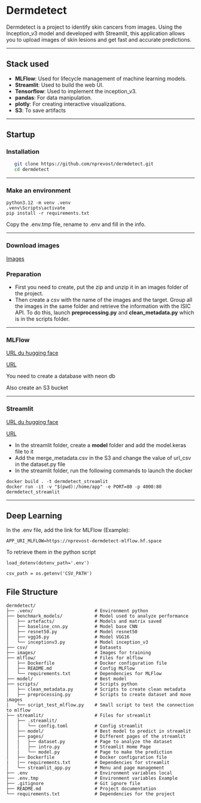 # Dermdetect

Dermdetect is a project to identify skin cancers from images. Using the Inception_v3 model and developed with Streamlit, this application allows you to upload images of skin lesions and get fast and accurate predictions.

---

## Stack used
- **MLFlow**: Used for lifecycle management of machine learning models.
- **Streamlit**: Used to build the web UI.
- **Tensorflow**: Used to implement the inception_v3.
- **pandas**: For data manipulation.
- **plotly**: For creating interactive visualizations.
- **S3**: To save artifacts 

---

## Startup

### Installation

```bash
   git clone https://github.com/nprevost/dermdetect.git
   cd dermdetect
```

---

### Make an environment

```
python3.12 -m venv .venv
.venv\Scripts\activate
pip install -r requirements.txt
```
Copy the .env.tmp file, rename to .env and fill in the info.

---

### Download images
[Images](https://www.kaggle.com/datasets/ernestbeckham/skin-cancer-shim-preprocessed/data)

### Preparation
- First you need to create, put the zip and unzip it in an images folder of the project.
- Then create a csv with the name of the images and the target. Group all the images in the same folder and retrieve the information with the ISIC API. To do this, launch **preprocessing.py** and **clean_metadata.py** which is in the scripts folder.

---

### MLFlow

[URL du hugging face](https://huggingface.co/spaces/nprevost/dermdetect-mlflow)

[URL](https://nprevost-dermdetect-mlflow.hf.space/)

You need to create a database with neon db

Also create an S3 bucket

---

### Streamlit
[URL du hugging face](https://huggingface.co/spaces/nprevost/dermdetect-streamlit/tree/main)

[URL](https://nprevost-dermdetect-streamlit.hf.space/)

- In the streamlit folder, create a **model** folder and add the model.keras file to it
- Add the merge_metadata.csv in the S3 and change the value of url_csv in the dataset.py file
- In the streamlit folder, run the following commands to launch the docker

```
docker build . -t dermdetect_streamlit
docker run -it -v "$(pwd):/home/app" -e PORT=80 -p 4000:80 dermdetect_streamlit
```

---

## Deep Learning

In the .env file, add the link for MLFlow (Example):
```
APP_URI_MLFLOW=https://nprevost-dermdetect-mlflow.hf.space
```

To retrieve them in the python script
```
load_dotenv(dotenv_path='.env')
            
csv_path = os.getenv('CSV_PATH')
```

## File Structure

```
dermdetect/
├── .venv/                       # Environment python
├── benchmark_models/            # Model used to analyze performance
│   ├── artefacts/               # Models and matrix saved
│   ├── baseline_cnn.py          # Model base CNN
│   ├── resnet50.py              # Model resnet50
│   ├── vgg16.py                 # Model VGG16
│   └── inceptionv3.py           # Model inception_v3
├── csv/                         # Datasets
├── images/                      # Images for training
├── mlflow/                      # Files for mlflow
│   ├── Dockerfile               # Docker configuration file
│   ├── README.md                # Config MLFlow
│   └── requirements.txt         # Dependencies for MLFlow
├── model/                       # Best model
├── scripts/                     # Scripts python
│   ├── clean_metadata.py        # Scripts to create clean metadata
│   ├── preprocessing.py         # Scripts to create dataset and move images
│   └── script_test_mlflow.py    # Small script to test the connection to mlflow
├── streamlit/                   # Files for streamlit
│   ├── .streamlit/
│   │   └── config.toml          # Config streamlit
│   ├── model/                   # Best model to predict in streamlit
│   ├── pages/                   # Different pages of the streamlit
│   |   ├── dataset.py           # Page to analyze the dataset
│   │   ├── intro.py             # Streamlit Home Page
│   |   └── model.py             # Page to make the prediction
│   ├── Dockerfile               # Docker configuration file
|   |── requirements.txt         # Dependencies for streamlit
│   └── streamlit_app.py         # Menu and page management
├── .env                         # Environment variables local 
├── .env.tmp                     # Environment variables Example
├── .gitignore                   # Git ignore file
├── README.md                    # Project documentation
└── requirements.txt             # Dependencies for the project
```